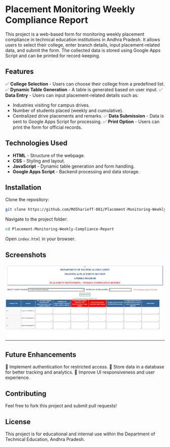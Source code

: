 # Placement Monitoring Weekly Compliance Report

This project is a web-based form for monitoring weekly placement compliance in technical education institutions in Andhra Pradesh. It allows users to select their college, enter branch details, input placement-related data, and submit the form. The collected data is stored using Google Apps Script and can be printed for record-keeping.

## Features
✅ **College Selection** - Users can choose their college from a predefined list.
✅ **Dynamic Table Generation** - A table is generated based on user input.
✅ **Data Entry** - Users can input placement-related details such as:
   - Industries visiting for campus drives.
   - Number of students placed (weekly and cumulative).
   - Centralized drive placements and remarks.
✅ **Data Submission** - Data is sent to Google Apps Script for processing.
✅ **Print Option** - Users can print the form for official records.

## Technologies Used
- **HTML** - Structure of the webpage.
- **CSS** - Styling and layout.
- **JavaScript** - Dynamic table generation and form handling.
- **Google Apps Script** - Backend processing and data storage.

## Installation
Clone the repository:
```sh
git clone https://github.com/MdSharieff-081/Placement-Monitoring-Weekly-Compliance-Report
```
Navigate to the project folder:
```sh
cd Placement-Monitoring-Weekly-Compliance-Report
```
Open `index.html` in your browser.

## Screenshots
![Placement Monitoring Screenshot](screenshot.png)

## Future Enhancements
🚀 Implement authentication for restricted access.
🚀 Store data in a database for better tracking and analytics.
🚀 Improve UI responsiveness and user experience.

## Contributing
Feel free to fork this project and submit pull requests!

## License
This project is for educational and internal use within the Department of Technical Education, Andhra Pradesh.

